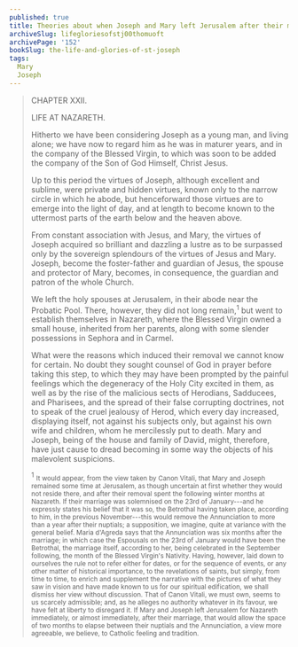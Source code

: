 ```yaml
---
published: true
title: Theories about when Joseph and Mary left Jerusalem after their marriage
archiveSlug: lifegloriesofstj00thomuoft
archivePage: '152'
bookSlug: the-life-and-glories-of-st-joseph
tags:
  Mary
  Joseph
---
```


> CHAPTER XXII.
>
> LIFE AT NAZARETH.
>
> Hitherto we have been considering Joseph as a young man, and living alone; we have now to regard him as he was in maturer years, and in the company of the Blessed Virgin, to which was soon to be added the company of the Son of God Himself, Christ Jesus.
>
> Up to this period the virtues of Joseph, although excellent and sublime, were private and hidden virtues, known only to the narrow circle in which he abode, but henceforward those virtues are to emerge into the light of day, and at length to become known to the uttermost parts of the earth below and the heaven above.
>
> From constant association with Jesus, and Mary, the virtues of Joseph acquired so brilliant and dazzling a lustre as to be surpassed only by the sovereign splendours of the virtues of Jesus and Mary. Joseph, become the foster-father and guardian of Jesus, the spouse and protector of Mary, becomes, in consequence, the guardian and patron of the whole Church.
>
> We left the holy spouses at Jerusalem, in their abode near the Probatic Pool. There, however, they did not long remain,<sup>1</sup> but went to establish themselves in Nazareth, where the Blessed Virgin owned a small house, inherited from her parents, along with some slender possessions in Sephora and in Carmel.
>
> What were the reasons which induced their removal we cannot know for certain. No doubt they sought counsel of God in prayer before taking this step, to which they may have been prompted by the painful feelings which the degeneracy of the Holy City excited in them, as well as by the rise of the malicious sects of Herodians, Sadducees, and Pharisees, and the spread of their false corrupting doctrines, not to speak of the cruel jealousy of Herod, which every day increased, displaying itself, not against his subjects only, but against his own wife and children, whom he mercilessly put to death. Mary and Joseph, being of the house and family of David, might, therefore, have just cause to dread becoming in some way the objects of his malevolent suspicions.
>
> <sup>1</sup> <small>It would appear, from the view taken by Canon Vitali, that Mary and Joseph remained some time at Jerusalem, as though uncertain at first whether they would not reside there, and after their removal spent the following winter months at Nazareth. If their marriage was solemnised on the 23rd of January---and he expressly states his belief that it was so, the Betrothal having taken place, according to him, in the previous November---this would remove the Annunciation to more than a year after their nuptials; a supposition, we imagine, quite at variance with the general belief. Maria d'Agreda says that the Annunciation was six months after the marriage; in which case the Espousals on the 23rd of January would have been the Betrothal, the marriage itself, according to her, being celebrated in the September following, the month of the Blessed Virgin's Nativity. Having, however, laid down to ourselves the rule not to refer either for dates, or for the sequence of events, or any other matter of historical importance, to the revelations of saints, but simply, from time to time, to enrich and supplement the narrative with the pictures of what they saw in vision and have made known to us for our spiritual edification, we shall dismiss her view without discussion. That of Canon Vitali, we must own, seems to us scarcely admissible; and, as he alleges no authority whatever in its favour, we have felt at liberty to disregard it. If Mary and Joseph left Jerusalem for Nazareth immediately, or almost immediately, after their marriage, that would allow the space of two months to elapse between their nuptials and the Annunciation, a view more agreeable, we believe, to Catholic feeling and tradition.</small>
